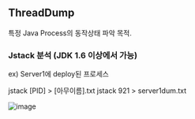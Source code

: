 ## ThreadDump

특정 Java Process의 동작상태 파악 목적.

### Jstack 분석 (JDK 1.6 이상에서 가능)

ex) Server1에 deploy된 프로세스

jstack [PID] > [아무이름].txt
jstack 921 > server1dum.txt

![image](https://user-images.githubusercontent.com/38831314/146486798-ae4e2958-6407-49f1-b1fb-14b8ea03a315.png)


